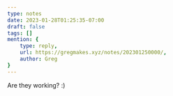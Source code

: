 ```yaml
---
type: notes
date: 2023-01-28T01:25:35-07:00
draft: false
tags: []
mention: { 
	type: reply,
	url: https://gregmakes.xyz/notes/202301250000/, 
	author: Greg
}
---
```


Are they working? :)